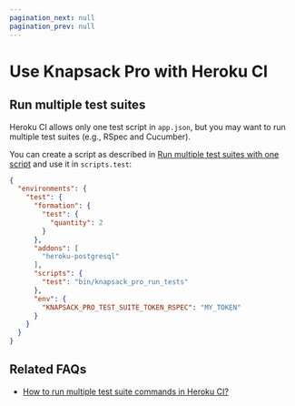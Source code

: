 ```yaml
---
pagination_next: null
pagination_prev: null
---
```


# Use Knapsack Pro with Heroku CI

## Run multiple test suites

Heroku CI allows only one test script in `app.json`, but you may want to run multiple test suites (e.g., RSpec and Cucumber).

You can create a script as described in [Run multiple test suites with one script](/ruby/run-multiple-test-suites-with-one-script) and use it in `scripts.test`:

```json
{
  "environments": {
    "test": {
      "formation": {
        "test": {
          "quantity": 2
        }
      },
      "addons": [
        "heroku-postgresql"
      ],
      "scripts": {
        "test": "bin/knapsack_pro_run_tests"
      },
      "env": {
        "KNAPSACK_PRO_TEST_SUITE_TOKEN_RSPEC": "MY_TOKEN"
      }
    }
  }
}
```

## Related FAQs

- [How to run multiple test suite commands in Heroku CI?](https://knapsackpro.com/faq/question/how-to-run-multiple-test-suite-commands-in-heroku-ci)
